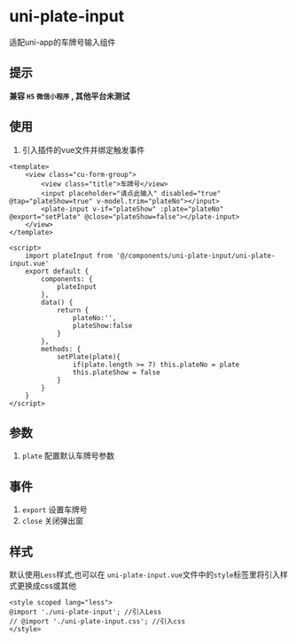 # uni-plate-input
适配uni-app的车牌号输入组件

## 提示
**兼容 `H5` `微信小程序` , 其他平台未测试**

## 使用

1. 引入插件的vue文件并绑定触发事件

```
<template>
	<view class="cu-form-group">
		<view class="title">车牌号</view>
		<input placeholder="请点此输入" disabled="true" @tap="plateShow=true" v-model.trim="plateNo"></input>
		<plate-input v-if="plateShow" :plate="plateNo" @export="setPlate" @close="plateShow=false"></plate-input>
	</view>
</template>

<script>
	import plateInput from '@/components/uni-plate-input/uni-plate-input.vue'
	export default {
		components: {
			plateInput
		},
		data() {
			return {
				plateNo:'',
				plateShow:false
			}
		},
		methods: {
			setPlate(plate){
				if(plate.length >= 7) this.plateNo = plate
				this.plateShow = false
			}
		}
	}
</script>
```
## 参数
1. `plate` 配置默认车牌号参数

## 事件
1. `export` 设置车牌号
1. `close` 关闭弹出窗

## 样式
默认使用`Less`样式,也可以在 `uni-plate-input.vue`文件中的`style`标签里将引入样式更换成css或其他
```
<style scoped lang="less">
@import './uni-plate-input'; //引入Less
// @import './uni-plate-input.css'; //引入css
</style>
```
